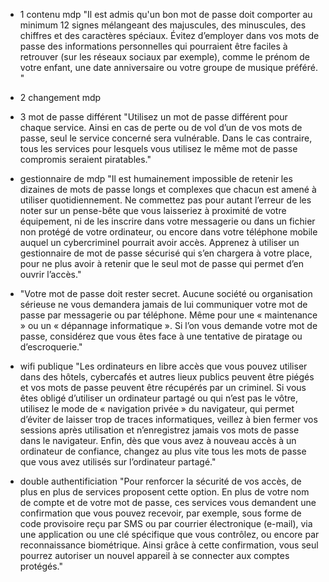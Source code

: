 - 1 contenu mdp
  "Il est admis qu'un bon mot de passe doit comporter au minimum 12 signes mélangeant des majuscules, des minuscules, des chiffres et des caractères spéciaux.
  Évitez d’employer dans vos mots de passe des informations personnelles qui pourraient être faciles à retrouver (sur les réseaux sociaux par exemple), comme le prénom de votre enfant, une date anniversaire ou votre groupe de musique préféré. "

- 2 changement mdp

- 3 mot de passe différent
  "Utilisez un mot de passe différent pour chaque service.
  Ainsi en cas de perte ou de vol d’un de vos mots de passe, seul le service concerné sera vulnérable.
  Dans le cas contraire, tous les services pour lesquels vous utilisez le même mot de passe compromis seraient piratables."

- gestionnaire de mdp
  "Il est humainement impossible de retenir les dizaines de mots de passe longs et complexes que chacun est amené à utiliser quotidiennement. Ne commettez pas pour autant l’erreur de les noter sur un pense-bête que vous laisseriez à proximité de votre équipement, ni de les inscrire dans votre messagerie ou dans un fichier non protégé de votre ordinateur, ou encore dans votre téléphone mobile auquel un cybercriminel pourrait avoir accès. Apprenez à utiliser un gestionnaire de mot de passe sécurisé qui s’en chargera à votre place, pour ne plus avoir à retenir que le seul mot de passe qui permet d’en ouvrir l’accès."

- "Votre mot de passe doit rester secret. Aucune société ou organisation sérieuse ne vous demandera jamais de lui communiquer votre mot de passe par messagerie ou par téléphone. Même pour une « maintenance » ou un « dépannage informatique ». Si l’on vous demande votre mot de passe, considérez que vous êtes face à une tentative de piratage ou d’escroquerie."

- wifi publique
  "Les ordinateurs en libre accès que vous pouvez utiliser dans des hôtels, cybercafés et autres lieux publics peuvent être piégés et vos mots de passe peuvent être récupérés par un criminel. Si vous êtes obligé d’utiliser un ordinateur partagé ou qui n’est pas le vôtre, utilisez le mode de « navigation privée » du navigateur, qui permet d’éviter de laisser trop de traces informatiques, veillez à bien fermer vos sessions après utilisation et n’enregistrez jamais vos mots de passe dans le navigateur. Enfin, dès que vous avez à nouveau accès à un ordinateur de confiance, changez au plus vite tous les mots de passe que vous avez utilisés sur l’ordinateur partagé."

- double authentificiation
  "Pour renforcer la sécurité de vos accès, de plus en plus de services proposent cette option. En plus de votre nom de compte et de votre mot de passe, ces services vous demandent une confirmation que vous pouvez recevoir, par exemple, sous forme de code provisoire reçu par SMS ou par courrier électronique (e-mail), via une application ou une clé spécifique que vous contrôlez, ou encore par reconnaissance biométrique. Ainsi grâce à cette confirmation, vous seul pourrez autoriser un nouvel appareil à se connecter aux comptes protégés."
